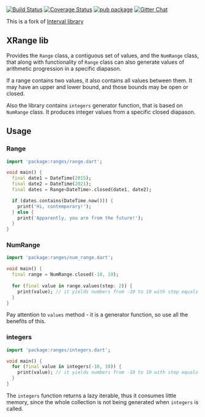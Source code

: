 [![Build Status](https://travis-ci.com/gyrdym/xrange.svg?branch=master)](https://travis-ci.com/gyrdym/xrange)
[![Coverage Status](https://coveralls.io/repos/github/gyrdym/xrange/badge.svg?branch=master)](https://coveralls.io/github/gyrdym/xrange?branch=master)
[![pub package](https://img.shields.io/pub/v/ranges.svg)](https://pub.dartlang.org/packages/ranges)
[![Gitter Chat](https://badges.gitter.im/gyrdym/gyrdym.svg)](https://gitter.im/gyrdym/)

This is a fork of [Interval library](https://github.com/seaneagan/interval)

## XRange lib

Provides the `Range` class, a contiguous set of values, and the `NumRange` class, that along with functionality of 
`Range` class can also generate values of arithmetic progression in a specific diapason.

If a range contains two values, it also contains all values between them.  It may have an upper and lower bound, 
and those bounds may be open or closed.

Also the library contains `integers` generator function, that is based on `NumRange` class. It produces integer values 
from a specific closed diapason.

## Usage

### Range

```dart
import 'package:ranges/range.dart';

void main() {
  final date1 = DateTime(2015);
  final date2 = DateTime(2021);
  final dates = Range<DateTime>.closed(date1, date2);

  if (dates.contains(DateTime.now())) {
    print('Hi, contemporary!');
  } else {
    print('Apparently, you are from the future!');
  }
}
```

### NumRange

```dart
import 'package:ranges/num_range.dart';

void main() {
  final range = NumRange.closed(-10, 10);
  
  for (final value in range.values(step: 2)) {
    print(value); // it yields numbers from -10 to 10 with step equals 2
  }
}
```

Pay attention to `values` method - it is a generator function, so use all the benefits of this.

### integers

````dart
import 'package:ranges/integers.dart';

void main() {
  for (final value in integers(-10, 10)) {
    print(value); // it yields numbers from -10 to 10 with step equals 2
  }
}
````

The `integers` function returns a lazy iterable, thus it consumes little memory, since the whole collection is not 
being generated when `integers` is called.